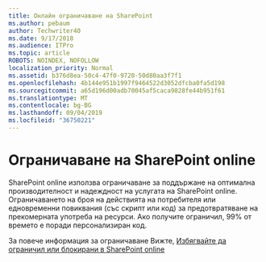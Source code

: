 ```yaml
---
title: Онлайн ограничаване на SharePoint
ms.author: pebaum
author: Techwriter40
ms.date: 9/17/2018
ms.audience: ITPro
ms.topic: article
ROBOTS: NOINDEX, NOFOLLOW
localization_priority: Normal
ms.assetid: b376d8ea-50c4-47f0-9720-50d80aa3f7f1
ms.openlocfilehash: 4b144e951b1997f9464522d3052dfcba0fa5d198
ms.sourcegitcommit: a65d196d00adb70045af5caca9828fe44b951f61
ms.translationtype: MT
ms.contentlocale: bg-BG
ms.lasthandoff: 09/04/2019
ms.locfileid: "36750221"
---
```

# <a name="sharepoint-online-throttling"></a>Ограничаване на SharePoint online

SharePoint online използва ограничаване за поддържане на оптимална производителност и надеждност на услугата на SharePoint online. Ограничаването на броя на действията на потребителя или едновременни повиквания (със скрипт или код) за предотвратяване на прекомерната употреба на ресурси. Ако получите ограничил, 99% от времето е поради персонализиран код.
  
За повече информация за ограничаване Вижте, [Избягвайте да ограничил или блокирани в SharePoint online](https://go.microsoft.com/fwlink/?linkid=2022019)
  

